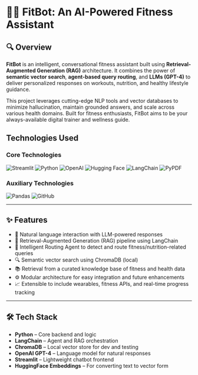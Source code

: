 # 🏋️‍♂️ FitBot: An AI-Powered Fitness Assistant

## 🔍 Overview

**FitBot** is an intelligent, conversational fitness assistant built using **Retrieval-Augmented Generation (RAG)** architecture. It combines the power of **semantic vector search**, **agent-based query routing**, and **LLMs (GPT-4)** to deliver personalized responses on workouts, nutrition, and healthy lifestyle guidance.

This project leverages cutting-edge NLP tools and vector databases to minimize hallucination, maintain grounded answers, and scale across various health domains. Built for fitness enthusiasts, FitBot aims to be your always-available digital trainer and wellness guide.

## **Technologies Used**

### Core Technologies
![Streamlit](https://img.shields.io/badge/Streamlit-FF4B4B?style=for-the-badge&logo=Streamlit&logoColor=white)
![Python](https://img.shields.io/badge/Python-3776AB?style=for-the-badge&logo=Python&logoColor=white)
![OpenAI](https://img.shields.io/badge/OpenAI-412991?style=for-the-badge&logo=openai&logoColor=white)
![Hugging Face](https://img.shields.io/badge/HuggingFace-005BFF?style=for-the-badge&logoColor=white)
![LangChain](https://img.shields.io/badge/LangChain-009688?style=for-the-badge&logoColor=white)
![PyPDF](https://img.shields.io/badge/PyPDF-8C001A?style=for-the-badge&logo=adobeacrobatreader&logoColor=white)

### Auxiliary Technologies
![Pandas](https://img.shields.io/badge/Pandas-150458?style=for-the-badge&logo=pandas&logoColor=white)
![GitHub](https://img.shields.io/badge/GitHub-100000?style=for-the-badge&logo=github&logoColor=white)

---

## ✨ Features

- 💬 Natural language interaction with LLM-powered responses
- 🧠 Retrieval-Augmented Generation (RAG) pipeline using LangChain
- 🧭 Intelligent Routing Agent to detect and route fitness/nutrition-related queries
- 🔍 Semantic vector search using ChromaDB (local)
- 📚 Retrieval from a curated knowledge base of fitness and health data
- ⚙️ Modular architecture for easy integration and future enhancements
- 📈 Extensible to include wearables, fitness APIs, and real-time progress tracking

---

## 🛠️ Tech Stack

- **Python** – Core backend and logic
- **LangChain** – Agent and RAG orchestration
- **ChromaDB** – Local vector store for dev and testing
- **OpenAI GPT-4** – Language model for natural responses
- **Streamlit** – Lightweight chatbot frontend
- **HuggingFace Embeddings** – For converting text to vector form
